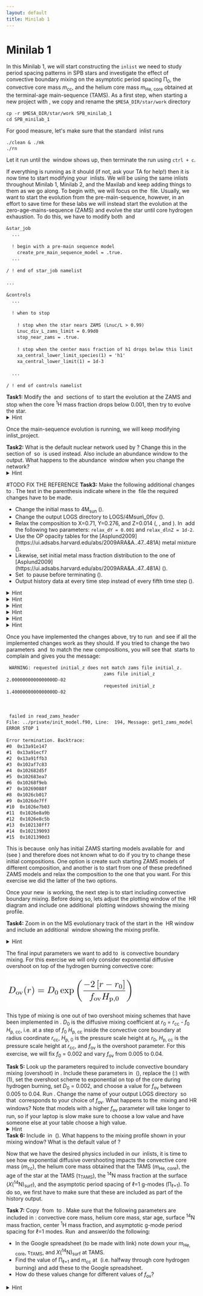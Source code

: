 ```yaml
---
layout: default
title: Minilab 1
---
```

# Minilab 1

In this Minilab 1, we will start constructing the `inlist` we need to study period spacing patterns in SPB stars and investigate the effect of convective boundary mixing on the asymptotic period spacing &Pi;<sub>0</sub>, the convective core mass <i>m</i><sub>cc</sub>, and the helium core mass <i>m</i><sub>He, core</sub> obtained at the terminal-age main-sequence (TAMS). As a first step, when starting a new project with <math>MESA</math>, we copy and rename the `$MESA_DIR/star/work` directory


```
cp -r $MESA_DIR/star/work SPB_minilab_1
cd SPB_minilab_1
```

For good measure, let's make sure that the standard <math>MESA</math> inlist runs
```
./clean & ./mk
./rn
```

Let it run until the <math>pgstar</math> window shows up, then terminate the run using `ctrl + c`. 

If everything is running as it should (if not, ask your TA for help!) then it is now time to start modifying your <math>MESA</math> inlists. We will be using the same inlists throughout Minilab 1, Minilab 2, and the Maxilab and keep adding things to them as we go along. To begin with, we will focus on the <math>inlist_project</math> file. Usually, we want to start the evolution from the pre-main-sequence, however, in an effort to save time for these labs we will instead start the evolution at the zero-age-mains-sequence (ZAMS) and evolve the star until core hydrogen exhaustion. To do this, we have to modify both <math>&star_job</math> and <math>&controls</math>

```
&star_job
  ...

  ! begin with a pre-main sequence model
    create_pre_main_sequence_model = .true.
  ...

/ ! end of star_job namelist

...

&controls
  ...

  ! when to stop

    ! stop when the star nears ZAMS (Lnuc/L > 0.99)
    Lnuc_div_L_zams_limit = 0.99d0
    stop_near_zams = .true.

    ! stop when the center mass fraction of h1 drops below this limit
    xa_central_lower_limit_species(1) = 'h1'
    xa_central_lower_limit(1) = 1d-3

  ...

/ ! end of controls namelist
```


<task>
<b>Task1:</b> Modify the <math>&star_job</math> and <math>&controls</math> sections of <math>inlist_project</math> to start the evolution at the ZAMS and stop when the core <sup>1</sup>H mass fraction drops below 0.001, then try to evolve the star.
</task>

<details>
<summary> Hint </summary>
<p>
The parameters that need to be changed are <code>create_pre_main_sequence_model</code> and <code>stop_near_zams</code>.
</p></details>

Once the main-sequence evolution is running, we will keep modifying inlist_project.

<task>
<b>Task2:</b> What is the default nuclear network used by <math>MESA</math>? Change this in the <math>&star_job</math> section of <math>inlist_project</math> so <math>pp_cno_extras_o18_ne22.net</math> is used instead. Also include an abundance window to the <math>pgstar</math> output. What happens to the abundance <math>pgstar</math> window when you change the network?
</task>

<details>
<summary>Hint</summary>
<p>
The parameters that need to be added in <math>inlist_project</math> are <code>change_net</code> and <code>new_net_name</code>. To plot the abundance window, add <code>Abundance_win_flag = .true.</code> to <math>inlist_pgstar</math>.
</p></details>

#TODO FIX THE REFERENCE
<task>
<b>Task3:</b> Make the following additional changes to <math>inlist_project</math>. The text in the parenthesis indicate where in the <math>inlist_project</math> file the required changes have to be made.

<ul>
<li> Change the initial mass to 4M<sub>sun</sub> (<math>&controls</math>).  </li>
<li> Change the output LOGS directory to LOGS/4Msun\_0fov (<math>&controls</math>). </li>
<li> Relax the composition to X=0.71, Y=0.276, and Z=0.014 (<math>&star_job</math>, <math>&kap</math>, and <math>&controls</math>). In <math>&controls</math> add the following two parameters: <code>relax_dY = 0.001</code> and <code>relax_dlnZ = 1d-2</code>. </li>
<li> Use the OP opacity tables for the [Asplund2009](https://ui.adsabs.harvard.edu/abs/2009ARA&A..47..481A) metal mixture (<math>&kap</math>). </li>
<li> Likewise, set initial metal mass fraction distribution to the one of [Asplund2009](https://ui.adsabs.harvard.edu/abs/2009ARA&A..47..481A) (<math>&star_job</math>).</li>
<li> Set <math>pgstar</math> to pause before terminating (<math>&star_job</math>). </li>
<li> Output history data at every time step instead of every fifth time step (<math>&controls</math>).</li>
</ul>
</task>

<details>
<summary> Hint </summary>
<p>
The parameters that need to be added in <math>&star_job</math> are: <code>&relax_Y</code>, <code>&new_Y</code>, <code>&relax_Z</code>, <code>&new_Z</code>, <code>initial_zfracs</code>, and <code>pause_before_terminate</code>.
</p></details>
<details>
<summary> Hint </summary>
<p>
The parameters that need to be added in <math>&controls</math> are: <code>log_directory</code>, <code>&relax_dY = 0.001</code>, <code>&relax_dlnZ = 1d-2</code>, and <code>history_interval</code>.
</p></details>
<details>
<summary> Hint </summary>
<p>
The parameters that need to be changed in <math>&controls</math> are: <math>initial_mass</math> and <math>initial_z</math>. The latter one has to be commented out, or <math>MESA</math> will start complaining.
vscode find and replace
</p></details>
<details>
<summary> Hint </summary>
<p>
In <math>&kap</math> the parameter <math>kap_file_prefix</math> has to be added while <math>Zbase</math> has to be changed to match the new metal mass fraction.}\\
</p></details>
<details>
<summary> Hint </summary>
<p>
Concerning figuring out how to set the <math>kap_file_prefix</math> parameter, you might notice if you look up this parameter on the <math>MESA</math> documentation website that the following options are listed: <math>gn93</math>, <math>gs98</math>, <math>a09</math>, <math>OP\_gs98</math>, and <math>OP\_a09\_nans\_removed\_by\_hand</math>. However, no explanation is given as to what these parameters actually stand for. From the naming of the parameters you might be able to guess which one you have to use, but if you want to be sure then one way to do this is to go to your <math>$MESA_DIR/data/kap_data/</math> directory and look at the files there. In the file names, everything before <math>_z#.#_x#.#.data</math> corresponds to the input options for the <math>kap_file_prefix</math> parameter. If you choose one of the files there and open it, then the first line of the file will give you the explanation and reference to the table.
</p></details>
<details>
<summary> Hint </summary>
<p>
Concerning figuring out how to set the <math>initial_zfracs}</math> parameter, the <math>MESA</math> documentation website will let you know that the eight possible options are defined in the <math>$MESA_DIR/chem/public/chem_def.f90</math> file. If you look from line number 299 and beyond, then you should be able to compare the references to the different metal mixtures.
</p></details>

Once you have implemented the changes above, try to run <math>MESA</math> and see if all the implemented changes work as they should. If you tried to change the two parameters <math>initial_z</math> and <math>initial_y</math> to match the new compositions, you will see that <math>MESA</math> starts to complain and gives you the message:

```
 WARNING: requested initial_z does not match zams file initial_z.
                                    zams file initial_z    2.0000000000000000D-02
                                    requested initial_z    1.4000000000000000D-02



 failed in read_zams_header
File: ../private/init_model.f90, Line:  194, Message: get1_zams_model
ERROR STOP 1

Error termination. Backtrace:
#0  0x13a91e147
#1  0x13a91ecf7
#2  0x13a91ffb3
#3  0x102af7c83
#4  0x102682d5f
#5  0x102683ea7
#6  0x10268f9eb
#7  0x10269088f
#8  0x1026cb017
#9  0x1026de7ff
#10  0x1026e7b03
#11  0x1026e8a9b
#12  0x1026e8c5b
#13  0x102138ff7
#14  0x102139093
#15  0x1021390d3
```


This is because <math>MESA</math> only has initial ZAMS starting models available for <math>initial_z = 0.02</math> and <math>initial_y = 0.28</math> (see <math>$MESA_DIR/data/star_data/zams_models/zams_z2m2_y28.data</math>) and therefore does not known what to do if you try to change these initial compositions. One option is create such starting ZAMS models of different composition, and another is to start from one of these predefined ZAMS models and relax the composition to the one that you want. For this exercise we did the latter of the two options.

Once your new <math>inlist_project</math> is working, the next step is to start including convective boundary mixing. Before doing so, lets adjust the plotting window of the <math>pgstar</math> HR diagram and include one additional <math>pgstar</math> plotting windows showing the mixing profile.


<task><b>Task4:</b> Zoom in on the MS evolutionary track of the start in the <math>pgstar</math> HR window and include an additional <math>pgstar</math> window showing the mixing profile. </task>

<details>
<summary> Hint </summary>
<p>
Modify the four input parameters <math>HR_logT_min</math>, <math>HR_logT_max</math>, <math>HR_logL_min</math>, and <math>HR_logL_max</math> in <math>inlist_pgstar</math>. You can do this on the fly while <math>MESA</math> is running. Look up "Mixing window" in the <math>MESA</math> <math>pgstar</math> documentation. The parameter you want to add to <math>inlist_pgstar</math> is <math>Mixing_win_flag</math>.
</p></details>

The final input parameters we want to add to <math>inlist_project</math> is convective boundary mixing. For this exercise we will only consider exponential diffusive overshoot on top of the hydrogen burning convective core: 

<img src="./images/equation_overshoot.png" alt="Equation mixing" >

This type of mixing is one out of two overshoot mixing schemes that have been implemented in <math>MESA</math>. <i>D</i><sub>0</sub> is the diffusive mixing coefficient at <i>r</i><sub>0</sub> = <i>r</i><sub>cc</sub> - <i>f</i><sub>0</sub> <i>H</i><sub>p, cc</sub>, i.e. at a step of <i>f</i><sub>0</sub> <i>H</i><sub>p, cc</sub> inside the convective core boundary at radius coordinate <i>r</i><sub>cc</sub>, <i>H</i><sub>p, 0</sub> is the pressure scale height at <i>r</i><sub>0</sub>, <i>H</i><sub>p, cc</sub> is the pressure scale height at <i>r</i><sub>cc</sub>, and <i>f</i><sub>ov</sub> is the overshoot parameter. For this exercise, we will fix <i>f</i><sub>0</sub> = 0.002 and vary <i>f</i><sub>ov</sub> from 0.005 to 0.04.


<task>
<b>Task 5:</b> Look up the parameters required to include convective boundary mixing (overshoot) in <math>MESA</math>. Include these parameters in <math>inlist_project</math> (<math>&controls</math>), replace the (:) with (1), set the overshoot scheme to exponential on top of the core during hydrogen burning, set <i>D</i><sub>0</sub> = 0.002, and choose a value for <i>f</i><sub>ov</sub> between 0.005 to 0.04. Run <math>MESA</math>. Change the name of your output LOGS directory <math>LOGS/4Msun_#fov</math> so that <math>#</math> corresponds to your choice of <i>f</i><sub>ov</sub>. What happens to the <math>pgstar</math> mixing and HR windows? Note that models with a higher <i>f</i><sub>ov</sub> parameter will take longer to run, so if your laptop is slow make sure to choose a low value and have someone else at your table choose a high value.
</task>

<details>
<summary> Hint </summary>
<p>
The parameters to be added to <math>&controls</math> in <math>inlist_project</math> are: <math>overshoot_scheme(1)</math>, <math>overshoot_zone_type(1)</math>, <math>overshoot_zone_loc(1)</math>, <math>overshoot_bdy_loc(1)</math>, <math>overshoot_f(1)</math>, and <math>overshoot_f0(1) = 0.002</math>. <math>overshoot_f(1)</math> is the overshooting parameter that you will be varying.
</p></details>

<task>
<b>Task 6:</b> Include <math>overshoot_D_min = 1d-2</math> in <math>inlist_project</math> (<math>&controls</math>). What happens to the mixing profile shown in your mixing window? What is the default value of <math>overshoot_D_min</math>?
</task>

Now that we have the desired physics included in our <math>MESA</math> inlists, it is time to see how exponential diffusive overshooting impacts the convective core mass (<i>m</i><sub>cc</sub>), the helium core mass obtained that the TAMS (<i>m</i><sub>He, core</sub>), the age of the star at the TAMS (&tau;<sub>TAMS</sub>), the <sup>14</sup>N mass fraction at the surface (<i>X</i>(<sup>14</sup>N)<sub>surf</sub>), and the asymptotic period spacing of &#8467;=1 g-modes (&Pi;<sub>&#8467;=1</sub>). To do so, we first have to make sure that these are included as part of the history output.

<task>
<b>Task 7:</b> Copy <math>history_columns.list</math> from <math>$MESA_DIR/star/defaults</math> to <math>SPB_minilab_1</math>. Make sure that the following parameters are included in <math>history_columns.list</math>: convective core mass, helium core mass, star age, surface <sup>14</sup>N mass fraction, center <sup>1</sup>H mass fraction, and asymptotic g-mode period spacing for &#8467;=1 modes. Run <math>MESA</math> and answer/do the following:

<ul>
<li> In the Google spreadsheet (to be made with link) note down your <i>m</i><sub>He, core</sub>, &tau;<sub>TAMS</sub>, and <i>X</i>(<sup>14</sup>N)<sub>surf</sub> at TAMS. </li>
<li> Find the value of &Pi;<sub>&#8467;=1</sub> and <i>m</i><sub>cc</sub> at <math>center_h1 &sim; 0.35</math> (i.e. halfway through core hydrogen burning) and add these to the Google spreadsheet.</li>
<li> How do these values change for different values of <i>f</i><sub>ov</sub>?</li>
</ul>
</task>


<details>
<summary> Hint </summary>
<p>
The convective core mass (<math>mass_conv_core</math>), helium core mass (<math>he_core_mass</math>), star age (<math>star_age</math>), and center <sup>1</sup>H mass fraction (<math>center h1</math>) parameters are already included in the history output by default. The only additional ones you have to add are <math>surface n14</math> and <math>delta_Pg</math>.
</p></details>
